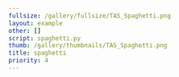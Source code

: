```yaml
---
fullsize: /gallery/fullsize/TAS_Spaghetti.png
layout: example
other: []
script: spaghetti.py
thumb: /gallery/thumbnails/TAS_Spaghetti.png
title: spaghetti
priority: 4
---
```

